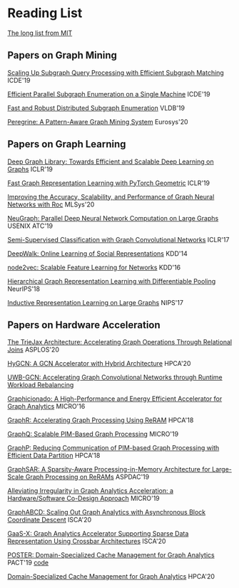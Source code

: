 # Reading List
[The long list from MIT](https://people.csail.mit.edu/jshun/graph.shtml)

## Papers on Graph Mining

[Scaling Up Subgraph Query Processing with Efficient Subgraph Matching](mining/ICDE19-ScalingUpSubgraphQueryProcessing.pdf) ICDE'19

[Efficient Parallel Subgraph Enumeration on a Single Machine](mining/ICDE19-LIGHT.pdf) ICDE'19

[Fast and Robust Distributed Subgraph Enumeration](mining/VLDB19-FastRobustDistributedSubgraphEnumeration.pdf) VLDB'19

[Peregrine: A Pattern-Aware Graph Mining System](mining/Eurosys20-Peregrine.pdf) Eurosys'20

## Papers on Graph Learning
[Deep Graph Library: Towards Efficient and Scalable Deep Learning on Graphs](learning/DGL.pdf) ICLR'19

[Fast Graph Representation Learning with PyTorch Geometric](learning/PyG.pdf) ICLR'19

[Improving the Accuracy, Scalability, and Performance of Graph Neural Networks with Roc](learning/Roc.pdf) MLSys'20

[NeuGraph: Parallel Deep Neural Network Computation on Large Graphs](learning/NeuGraph.pdf) USENIX ATC'19

[Semi-Supervised Classification with Graph Convolutional Networks](learning/GCN.pdf) ICLR'17

[DeepWalk: Online Learning of Social Representations](learning/DeepWalk.pdf) KDD'14

[node2vec: Scalable Feature Learning for Networks](learning/node2vec.pdf) KDD'16

[Hierarchical Graph Representation Learning with Differentiable Pooling](learning/diffpool.pdf) NeurIPS'18

[Inductive Representation Learning on Large Graphs](learning/GraphSAGE.pdf) NIPS'17

## Papers on Hardware Acceleration
[The TrieJax Architecture: Accelerating Graph Operations Through Relational Joins](https://arxiv.org/pdf/1905.08021.pdf) ASPLOS'20

[HyGCN: A GCN Accelerator with Hybrid Architecture](https://arxiv.org/pdf/2001.02514.pdf) HPCA'20

[UWB-GCN: Accelerating Graph Convolutional Networks through Runtime Workload Rebalancing](https://arxiv.org/pdf/1908.10834.pdf)

[Graphicionado: A High-Performance and Energy Efficient Accelerator for Graph Analytics](https://mrmgroup.cs.princeton.edu/papers/taejun_micro16.pdf) MICRO'16

[GraphR: Accelerating Graph Processing Using ReRAM](https://arxiv.org/pdf/1708.06248.pdf) HPCA'18

[GraphQ: Scalable PIM-Based Graph Processing](http://alchem.usc.edu/portal/static/download/graphq.pdf) MICRO'19

[GraphP: Reducing Communication of PIM-based Graph Processing with Efficient Data Partition](http://csl.stanford.edu/~christos/publications/2018.graphp.hpca.pdf) HPCA'18

[GraphSAR: A Sparsity-Aware Processing-in-Memory Architecture for Large-Scale Graph Processing on ReRAMs](https://dl.acm.org/doi/pdf/10.1145/3287624.3287637) ASPDAC'19

[Alleviating Irregularity in Graph Analytics Acceleration: a Hardware/Software Co-Design Approach](https://web.ece.ucsb.edu/~iakgun/files/MICRO2019.pdf) MICRO'19

[GraphABCD: Scaling Out Graph Analytics with Asynchronous Block Coordinate Descent]() ISCA'20

[GaaS-X: Graph Analytics Accelerator Supporting Sparse Data Representation Using Crossbar Architectures]() ISCA'20

[POSTER: Domain-Specialized Cache Management for Graph Analytics](http://www.faldupriyank.com/papers/GRASP_PACT19.pdf) PACT'19 [code](https://github.com/ease-lab/grasp)

[Domain-Specialized Cache Management for Graph Analytics](https://www.research.ed.ac.uk/portal/files/131011069/Domain_Specialized_Cache_FALDU_DOA06112019_AFV.pdf) HPCA'20
